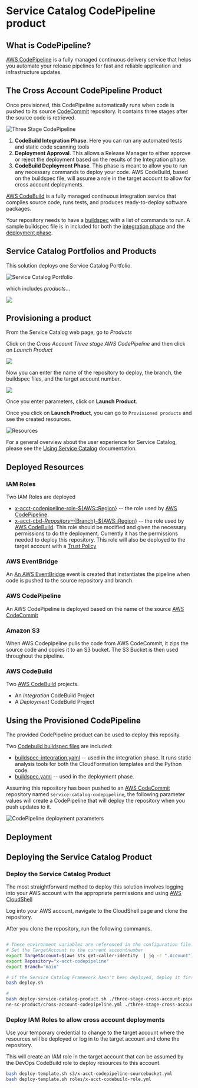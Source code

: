 # Service Catalog CodePipeline product

## What is CodePipeline?

[AWS CodePipeline](https://aws.amazon.com/codepipeline/) is a fully managed continuous delivery service that helps you automate your release pipelines for fast and reliable application and infrastructure updates.


## The Cross Account CodePipeline Product

Once provisioned, this CodePipeline automatically runs when code is pushed to its source [CodeCommit](https://aws.amazon.com/codecommit/) repository.  It contains three stages after the source code is retrieved.

![Three Stage CodePipeline](./images/2023-03-31-14-54-41.png)

1. **CodeBuild Integration Phase**.  Here you can run any automated tests and static code scanning tools
2. **Deployment Approval**. This allows a Release Manager to either approve or reject the deployment based on the results of the Integration phase. 
3. **CodeBuild Deployment Phase**. This phase is meant to allow you to run any necessary commands to deploy your code. AWS CodeBuild, based on the buildspec file, will assume a role in the target account to allow for cross account deployments.

[AWS CodeBuild](https://aws.amazon.com/codebuild/) is a fully managed continuous integration service that compiles source code, runs tests, and produces ready-to-deploy software packages.

Your repository needs to have a [buildspec](https://docs.aws.amazon.com/codebuild/latest/userguide/build-spec-ref.html) with a list of commands to run. A sample buildspec file is in included for both the [integration phase](./buildspec-integration.yaml) and the [deployment phase](./buildspec.yaml).

## Service Catalog Portfolios and Products

This solution deploys one Service Catalog Portfolio.

![Service Catalog Portfolio](./images/2023-03-31-16-13-47.png)

which includes *products*...

![](./images/2023-04-21-15-35-44.png)

## Provisioning a product

From the Service Catalog web page, go to *Products*

Click on the *Cross Account Three stage AWS CodePipeline* and then click on *Launch Product*

![](./images/2023-04-21-15-37-48.png)

Now you can enter the name of the repository to deploy, the branch, the buildspec files, and the target account number.

![](2023-04-21-15-41-39.png)

Once you enter parameters, click on **Launch Product**.

Once you click on **Launch Product**, you can go to ```Provisioned products``` and see the created resources.

![Resources](./images/2023-04-21-15-37-50.png)

For a general overview about the user experience for Service Catalog, please see the [Using Service Catalog](../USING_SERVICE_CATALOG.md) documentation.

## Deployed Resources

### IAM Roles

Two IAM Roles are deployed

- [x-acct-codepipeline-role-${AWS::Region}](./components/codepipeline/simple-codepipeline.yml) -- the role used by [AWS CodePipeline](https://aws.amazon.com/codepipeline/).
- [x-acct-cbd-${Repository}-${Branch}-${AWS::Region}](./components/codepipeline/simple-codepipeline.yml) -- the role used by [AWS CodeBuild](https://aws.amazon.com/codebuild/).  This role should be modified and given the necessary permissions to do the deployment.  Currently it has the permissions needed to deploy this repository. This role will also be deployed to the target account with a [Trust Policy](https://aws.amazon.com/blogs/security/how-to-use-trust-policies-with-iam-roles/)

### AWS EventBridge

An [An AWS EventBridge](https://docs.aws.amazon.com/AmazonCloudWatch/latest/events/CloudWatch-Events-tutorial-codebuild.html) event is created that instantiates the pipeline when code is pushed to the source repository and branch.


### AWS CodePipeline

An AWS CodePipeline is deployed based on the name of the source [AWS CodeCommit](https://aws.amazon.com/codecommit/)

### Amazon S3

When AWS Codepipeline pulls the code from AWS CodeCommit, it zips the source code and copies it to an S3 bucket.  The S3 Bucket is then used throughout the pipeline.
### AWS CodeBuild

Two [AWS CodeBuild](https://aws.amazon.com/codebuild/) projects.

- An *Integration* CodeBuild Project
- A *Deployment* CodeBuild Project



## Using the Provisioned CodePipeline

The provided CodePipeline product can be used to deploy this reposity.

Two [Codebuild buildspec files](https://docs.aws.amazon.com/codebuild/latest/userguide/build-spec-ref.html) are included:

- [buildspec-integration.yaml](./buildspec-integration.yaml) -- used in the integration phase.  It runs static analysis tools for both the CloudFormation templates and the Python code.
- [buildspec.yaml](./buildspec.yaml) -- used in the deployment phase. 

Assuming this repository has been pushed to an [AWS CodeCommit](https://aws.amazon.com/codecommit/) repository named ```service-catalog-codepipeline```, the following parameter values will create a CodePipeline that will deploy the repository when you push updates to it.

![CodePipeline deployment parameters](./images/2023-04-21-15-41-39.png)


## Deployment 


## Deploying the Service Catalog Product

### Deploy the Service Catalog Product

The most straightforward method to deploy this solution involves logging into your AWS account with the appropriate permissions and using [AWS CloudShell](https://aws.amazon.com/cloudshell/)

Log into your AWS account, navigate to the CloudShell page and clone the repository.


After you clone the repository, run the following commands.

```bash

# These environment variables are referenced in the configuration file.
# Set the TargetAccount to the current accountnumber
export TargetAccount=$(aws sts get-caller-identity  | jq -r ".Account")
export Repository="x-acct-codepipeline"
export Branch="main"

# if the Service Catalog Framework hasn't been deployed, deploy it first
bash deploy.sh

#
bash deploy-service-catalog-product.sh ./three-stage-cross-account-pipeli
ne-sc-product/cross-account-codepipeline.yml ./three-stage-cross-account-pipeline/cross-account-codepipeline.json x-acct-pipeline-product
```

### Deploy IAM Roles to allow cross account deployments

Use your temporary credential to change to the target account where the
resources will be deployed or log in to the target account and clone the repository.

This will create an IAM role in the target account that can be assumed by the DevOps CodeBuild role
to deploy resources to this account.

```bash
bash deploy-template.sh s3/x-acct-codepipeline-sourcebucket.yml
bash deploy-template.sh roles/x-acct-codebuild-role.yml
```
